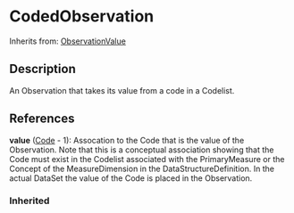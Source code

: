 
# CodedObservation



Inherits from: [ObservationValue](ObservationValue.md)



## Description

An Observation that takes its value from a code in a Codelist.




## References

**value** ([Code](../Codelist/Code.md) - 1): Assocation to the Code that is the value of the Observation. Note that this is a conceptual association showing that the Code must exist in the Codelist associated with the PrimaryMeasure or the Concept of the MeasureDimension in the DataStructureDefinition. In the actual DataSet the value of the Code is placed in the Observation.

### Inherited




